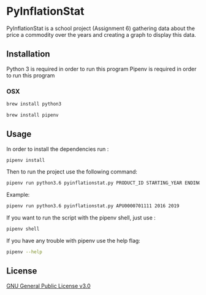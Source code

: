# PyInflationStat

PyInflationStat is a school project (Assignment 6) gathering data about the price a commodity over the years
and creating a graph to display this data.

## Installation

Python 3 is required in order to run this program
Pipenv is required in order to run this program

### OSX

```bash
brew install python3
```

```bash
brew install pipenv
```

## Usage

In order to install the dependencies run :

```bash
pipenv install
```

Then to run the project use the following command:

```bash
pipenv run python3.6 pyinflationstat.py PRODUCT_ID STARTING_YEAR ENDING_YEAR
```

Example:

```bash
pipenv run python3.6 pyinflationstat.py APU0000701111 2016 2019
```


If you want to run the script with the pipenv shell, just use :

```bash
pipenv shell
```

If you have any trouble with pipenv use the help flag:

```bash
pipenv --help
```

## License

[GNU General Public License v3.0](https://www.gnu.org/licenses/gpl-3.0.en.html)